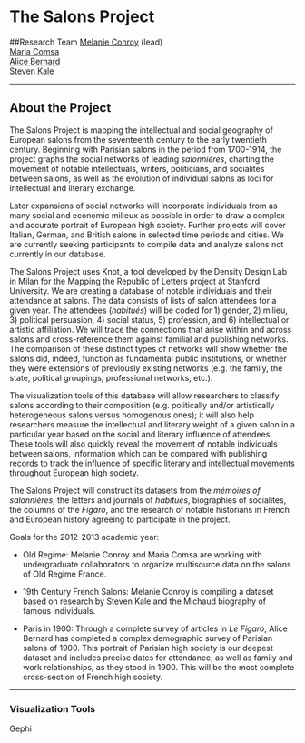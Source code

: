 The Salons Project
==================

##Research Team
<a href="people.html/#conroy">Melanie Conroy</a> (lead)  
<a href="people.html/#comsa">Maria Comsa</a>   
<a href="people.html/#bernard">Alice Bernard</a>   
<a href="people.html/#kale">Steven Kale</a>  

<hr>

About the Project
-

The Salons Project is mapping the intellectual and social geography of European salons from the seventeenth century to the early twentieth century. Beginning with Parisian salons in the period from 1700-1914, the project graphs the social networks of leading *salonnières*, charting the movement of notable intellectuals, writers, politicians, and socialites between salons, as well as the evolution of individual salons as loci for intellectual and literary exchange.

Later expansions of social networks will incorporate individuals from as many social and economic milieux as possible in order to draw a complex and accurate portrait of European high society. Further projects will cover Italian, German, and British salons in selected time periods and cities. We are currently seeking participants to compile data and analyze salons not currently in our database.

The Salons Project uses Knot, a tool developed by the Density Design Lab in Milan for the Mapping the Republic of Letters project at Stanford University. We are creating a database of notable individuals and their attendance at salons. The data consists of lists of salon attendees for a given year. The attendees (*habitués*) will be coded for 1) gender, 2) milieu, 3) political persuasion, 4) social status, 5) profession, and 6) intellectual or artistic affiliation. We will trace the connections that arise within and across salons and cross-reference them against familial and publishing networks. The comparison of these distinct types of networks will show whether the salons did, indeed, function as fundamental public institutions, or whether they were extensions of previously existing networks (e.g. the family, the state, political groupings, professional networks, etc.).

The visualization tools of this database will allow researchers to classify salons according to their composition (e.g. politically and/or artistically heterogeneous salons versus homogenous ones); it will also help researchers measure the intellectual and literary weight of a given salon in a particular year based on the social and literary influence of attendees. These tools will also quickly reveal the movement of notable individuals between salons, information which can be compared with publishing records to track the influence of specific literary and intellectual movements throughout European high society.

The Salons Project will construct its datasets from the *mémoires of salonnières*, the letters and journals of *habitués*, biographies of socialites, the columns of the *Figaro*, and the research of notable historians in French and European history agreeing to participate in the project.

Goals for the 2012-2013 academic year:

- Old Regime: Melanie Conroy and Maria Comsa are working with undergraduate collaborators to organize multisource data on the salons of Old Regime France.

- 19th Century French Salons: Melanie Conroy is compiling a dataset based on research by Steven Kale and the Michaud biography of famous individuals.

- Paris in 1900: Through a complete survey of articles in *Le Figaro*, Alice Bernard has completed a complex demographic survey of Parisian salons of 1900. This portrait of Parisian high society is our deepest dataset and includes precise dates for attendance, as well as family and work relationships, as they stood in 1900. This will be the most complete cross-section of French high society.

<hr>


### Visualization Tools
Gephi  